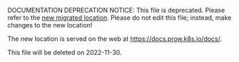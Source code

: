 DOCUMENTATION DEPRECATION NOTICE: This file is deprecated. Please refer to the
[new migrated
location](https://docs.prow.k8s.io/docs/getting-started-deploy/).
Please do not edit this file; instead, make changes to the new location!

The new location is served on the web at
https://docs.prow.k8s.io/docs/.

This file will be deleted on 2022-11-30.

